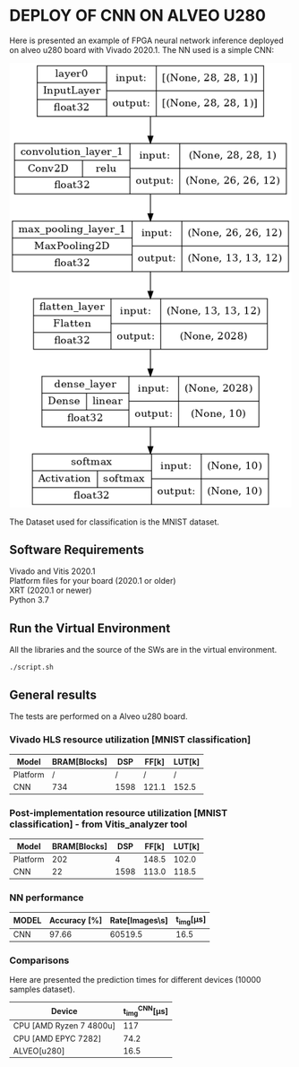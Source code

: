 # DEPLOY OF CNN ON ALVEO U280

Here is presented an example of FPGA neural network inference deployed on alveo u280 board with Vivado 2020.1. The NN used is a simple CNN: 

![CNN](https://github.com/davidecarini/AI_Accelerators_MSc_Thesis/blob/main/images/Keras_model.png)

The Dataset used for classification is the MNIST dataset.
## Software Requirements
Vivado and Vitis 2020.1 <br />
Platform files for your board (2020.1 or older) <br />
XRT (2020.1 or newer) <br />
Python 3.7

## Run the Virtual Environment
All the libraries and the source of the SWs are in the virtual environment.
```
./script.sh
```


## General results

The tests are performed on a Alveo u280 board.  
 
### Vivado HLS resource utilization [MNIST classification]

|Model                |BRAM[Blocks]|DSP|FF[k]|LUT[k]|
|---------------------|------------|---|-----|------|
|Platform             |/           |/  |/    |/     |
|CNN  |734         |1598 |121.1 |152.5 |
 
### Post-implementation resource utilization [MNIST classification] - from Vitis_analyzer tool

|Model                |BRAM[Blocks]|DSP|FF[k]|LUT[k]|
|---------------------|------------|---|-----|------|
|Platform             |202         |4  |148.5|102.0 |
|CNN  |22          |1598 |113.0 |118.5  |

### NN performance
  
|MODEL              |Accuracy [\%]|Rate[Images\s]|t<sub>img</sub>[&#956;s]|
|-------------------|-------------|--------------|------------------------|
|CNN                |97.66        |60519.5         |          16.5            |

  
### Comparisons
  
Here are presented the prediction times for different devices (10000 samples dataset).

|Device             |t<sub>img</sub><sup>CNN</sup>[&#956;s]|
|-------------------|--------------------------------------|
|CPU [AMD Ryzen 7 4800u]         |117                                                                   
|CPU [AMD EPYC 7282]       |74.2                             |
|ALVEO[u280]       |16.5                                     |
